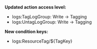 **Updated action access level:**

- logs:TagLogGroup: Write -> Tagging
- logs:UntagLogGroup: Write -> Tagging

**New condition keys:**

- logs:ResourceTag/${TagKey}
